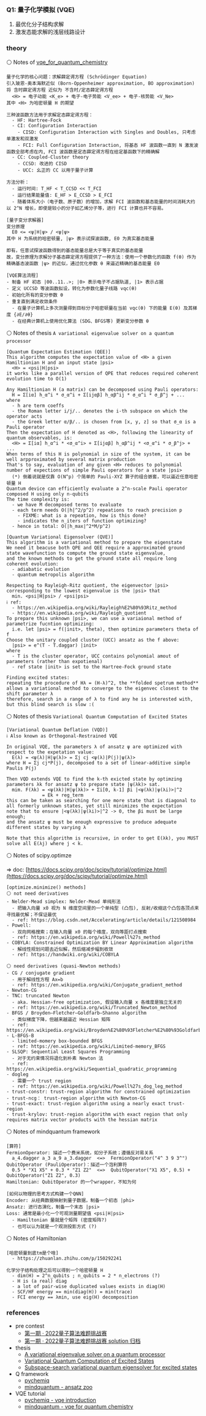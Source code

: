 ### Q1: 量子化学模拟 (VQE)

1. 最优化分子结构求解
2. 激发态能求解的浅层线路设计


### theory

⚪ Notes of [vqe_for_quantum_chemistry](https://www.mindspore.cn/mindquantum/docs/zh-CN/r0.8/vqe_for_quantum_chemistry.html)

```
量子化学的核心问题：求解薛定谔方程 (Schrödinger Equation)
引入玻恩-奥本海默近似 (Born-Oppenheimer approximation, BO approximation) 将 含时薛定谔方程 近似为 不含时/定态薛定谔方程
  <H> = 电子动能 <K_e> + 电子-电子势能 <V_ee> + 电子-核势能 <V_Ne>
其中 <H> 为哈密顿量 H 的期望

三种波函数方法用于求解定态薛定谔方程：
  - HF: Hartree-Fock
  - CI: Configuration Interaction
    - CISD: Configuration Interaction with Singles and Doubles, 只考虑单激发和双激发
    - FCI: Full Configuration Interaction, 将基态 HF 波函数一直到 N 激发波函数全部考虑在内, FCI 波函数是定态薛定谔方程在给定基函数下的精确解
  - CC: Coupled-Cluster theory
    - CCSD: 改进的 CISD
    - UCC: 幺正的 CC 以用于量子计算

方法分析：
  - 运行时间: T_HF < T_CCSD << T_FCI
  - 运行结果能量值: E_HF > E_CCSD > E_FCI
  - 随着体系大小（电子数、原子数）的增加，求解 FCI 波函数和基态能量的时间消耗大约以 2^N 增长，即使是较小的分子如乙烯分子等，进行 FCI 计算也并不容易。

[量子变分求解器]
变分原理
  E0 <= <ψ|H|ψ> / <ψ|ψ>
其中 H 为系统的哈密顿量, |ψ> 表示试探波函数, E0 为真实基态能量

即有，任意试探波函数得到的基态能量总是大于等于真实的基态能量
故，变分原理为求解分子基态薛定谔方程提供了一种方法：使用一个参数化的函数 f(θ) 作为精确基态波函数 |ψ> 的近似，通过优化参数 θ 来逼近精确的基态能量 E0

[VQE算法流程]
- 制备 HF 初态 |00..11..>; |0> 表示电子不占据轨道, |1> 表示占据
- 定义 UCCSD 等波函数拟设，转化为参数化量子线路 vqc(θ)
- 初始化所有的变分参数 θ
- 重复直到满足收敛条件
  - 在量子计算机上多次测量得到目标分子哈密顿量在当前 vqc(θ) 下的能量 E(θ) 及其梯度 {∂E/∂θ} 
  - 在经典计算机上使用优化算法 (SDG、BFGS等) 更新变分参数 θ
```

⚪ Notes of thesis `A variational eigenvalue solver on a quantum processor`

```
[Quantum Expectation Estimation (QEE)]
This algorithm computes the expectation value of <H> a given Hamiltionian H and an input state |psi>
  <H> = <psi|H|psi>
it works like a parallel version of QPE that reduces required coherent evolution time to O(1)

Any Hamiltionian H (a matrix) can be decomposed using Pauli operators:
  H = Σ[iα] h_α^i * σ_α^i + Σ[ijαβ] h_αβ^ij * σ_α^i * σ_β^j + ...
where 
  - h are term coeffs
  - the Roman letter i/j/.. denotes the i-th subspace on which the operator acts
  - the Greek letter α/β/.. is chosen from [x, y, z] so that σ_α is a Pauli operator
Then the expectation of H denoted as <H>, following the linearity of quantum observables, is:
  <H> = Σ[iα] h_α^i * <σ_α^i> + Σ[ijαβ] h_αβ^ij * <σ_α^i * σ_β^j> + ...
When terms of this H is polynomial in size of the system, it can be well arpproximated by several matrix production
That's to say, evaluation of any given <H> reduces to polynomial number of expections of simple Pauli operators for a state |psi>
  (*) 倒着说就是仅靠 O(N^p) 个简单的 Pauli-XYZ 算子的组合嵌套，可以逼近任意哈密顿量 H
Quantum device can efficiently evaluate a 2^n-scale Pauli operator composed H using only n-qubits
The time complexity is: 
  - we have M decomposed terms to evaluate
  - each term needs O(|h|^2/p^2) repeations to reach precision p
    - FIXME: what is a repeation, how is this done?
    - indicates the n_iters of function optimizing?
  - hence in total: O(|h_max|^2*M/p^2)

[Quantum Variational Eigensolver (QVE)]
This algorithm is a variational method to prepare the eigenstate
We need it beacuse both QPE and QEE require a approximated ground state wavefunction to compute the ground state eigenvalue,
and the known methods to get the ground state all require long coherent evolution:
  - adiabatic evolution
  - quantum metropolis algorithm

Respecting to Rayleigh-Ritz quotient, the eigenvector |psi> corresponding to the lowest eigenvalue is the |psi> that
  min. <psi|H|psi> / <psi|psi>
ℹ ref:
  - https://en.wikipedia.org/wiki/Rayleigh%E2%80%93Ritz_method
  - https://en.wikipedia.org/wiki/Rayleigh_quotient
To prepare this unknown |psi>, we can use a variaional method of parametrize fucntion optimizing:
  i.e. let |psi> = f(|init>, theta), then optimize parameters theta of f
Choose the unitary coupled cluster (UCC) ansatz as the f above:
  |psi> = e^(T - T.daggar) |init>
where 
  - T is the cluster operator, UCC contains polynomial amout of parameters (rather than expotienal)
  - ref state |init> is set to the Hartree-Fock ground state

Finding excited states:
repeating the procedure of Hλ = (H-λ)^2, the **folded spetrum method** allows a variational method to converge to the eigenvec closest to the shift parameter λ
therefore, search in a range of λ to find any he is interested with, but this blind search is slow :(
```

⚪ Notes of thesis `Variational Quantum Computation of Excited States`

```
[Variational Quantum Deflation (VQD)]
ℹ Also known as Orthogonal-Restrained VQE

In original VQE, the parameters λ of ansatz ψ are optimized with respect to the expetation value:
  E(λ) = <ψ(λ)|H|ψ(λ)> = Σj cj <ψ(λ)|P(j)|ψ(λ)>
where H = Σj cj*P(j), decomposed to a set of linear-additive simple Paulis P(j)

Then VQD extends VQE to find the k-th exicted state by optimzing parameters λk for ansatz ψ to prepare state |ψ(λk)> sat.
  mim. F(λk) = <ψ(λk)|H|ψ(λk)> + Σi[0, k-1] βi |<ψ(λk)|ψ(λi)>|^2
             = Ek + reg_term
this can be taken as searching for one more state that is diagonal to all formerly unknown states, yet still minimizes the expectation
note that to ensure |<ψ(λk)|ψ(λi)>|^2 -> 0, the βi must be large enough; 
and the ansatz ψ must be enough expressive to produce adequate different states by varying λ

Note that this algorithm is recursive, in order to get E(λk), you MUST solve all E(λj) where j < k.
```

⚪ Notes of scipy.optimze

=> doc: [https://docs.scipy.org/doc/scipy/tutorial/optimize.html](https://docs.scipy.org/doc/scipy/tutorial/optimize.html)

```
[optimize.minimize() methods]
⚪ not need derivatives
- Nelder-Mead simplex: Nelder-Mead 单纯形法
  - 把输入向量 x0 视为 N 维度空间里的一个单纯型 (凸包), 反射/收缩这个凸包各顶点来寻找最优解；不保证最优
  - ref: https://blog.csdn.net/Accelerating/article/details/121508984
- Powell: 
  - 双向网格搜索；在输入向量 x0 的每个维度，双向等距打点搜索
  - ref: https://en.wikipedia.org/wiki/Powell%27s_method
- COBYLA: Constrained Optimization BY Linear Approximation algorithm
  - 解线性规划问题去近似解，然后缩减步幅到收敛
  - ref: https://handwiki.org/wiki/COBYLA

⚪ need derivatives (quasi-Newton methods)
- CG / conjugate gradient
  - 用于解线性方程 Ax=b
  - ref: https://en.wikipedia.org/wiki/Conjugate_gradient_method 
- Newton-CG
- TNC: truncated Newton
  - aka. Hessian-free optimization, 假设输入向量 x 各维度是独立无关的
  - ref: https://en.wikipedia.org/wiki/Truncated_Newton_method
- BFGS / Broyden–Fletcher–Goldfarb–Shanno algorithm
  - 类似梯度下降，但越来越逼近 Hessian 矩阵
  - ref: https://en.wikipedia.org/wiki/Broyden%E2%80%93Fletcher%E2%80%93Goldfarb%E2%80%93Shanno_algorithm
- L-BFGS-B
  - limited-momery box-bounded BFGS
  - ref: https://en.wikipedia.org/wiki/Limited-memory_BFGS
- SLSQP: Sequential Least Squares Programming
  - 对于无约束情况将退化到朴素 Newton 法
  - ref: https://en.wikipedia.org/wiki/Sequential_quadratic_programming
- dogleg
  - 需要一个 trust region
  - ref: https://en.wikipedia.org/wiki/Powell%27s_dog_leg_method
- trust-constr: trust-region algorithm for constrained optimization
- trust-ncg： trust-region algorithm with Newton-CG
- trust-exact: trust-region algorithm using a nearly exact trust-region
- trust-krylov: trust-region algorithm with exact region that only requires matrix vector products with the hessian matrix
```

⚪ Notes of mindquantum framework

```
[算符]
FermionOperator: 描述一个费米系统，如分子系统；遵循反对易关系
  a_4.dagger a_3 a_9 a_3.dagger  <=>  FermionOperator("4^ 3 9 3^")
QubitOperator (PauliOperator)：描述一个泡利算符
  0.5 * "X1 X5" + 0.3 * "Z1 Z2"  <=>  QubitOperator("X1 X5", 0.5) + QubitOperator("Z1 Z2", 0.3)
Hamiltonian: QubitOperator 的一个wrapper，不知为何

[如何以物理的思考方式构建一个QNN]
Encoder: 从经典数据映射到量子数据，制备一个初态 |phi>
Ansatz: 进行态演化，制备一个末态 |psi>
Loss: 通常是最小化一个可观测量期望值 <psi|H|psi>
  - Hamiltonian 量就是个矩阵 (密度矩阵?)
  - 也可以认为就是一个观测投影方式 (?)
```

⚪ Notes of Hamiltonian

```
[哈密顿量到底tm是个啥]
  - https://zhuanlan.zhihu.com/p/150292241

化学分子结构处理之后可以得到一个哈密顿量 H
  - dim(H) = 2^n_qubits ; n_qubits = 2 * n_electrons (?)
  - H is (a real) diag
  - a lot of pair-wise duplicated values exists in diag(H)
  - SCF/HF energy == min(diag(H)) = min(trace)
  - FCI energy == λmin, use eig(H) decomposition
```


### references

- pre contest
  - [第一期 · 2022量子算法难题挑战赛](https://competition.huaweicloud.com/information/1000041745/introduction)
  - [第一期 · 2022量子算法难题挑战赛 solution 归档](https://gitee.com/mindspore/mindquantum/tree/research/challenges/2022)
- thesis
  - [A variational eigenvalue solver on a quantum processor](https://arxiv.org/abs/1304.3061)
  - [Variational Quantum Computation of Excited States](https://arxiv.org/abs/1805.08138)
  - [Subspace-search variational quantum eigensolver for excited states](https://arxiv.org/abs/1810.09434)
- Q framework
  - [pychemiq](https://pychemiq-tutorial.readthedocs.io/en/latest/index.html)
  - [mindquantum - ansatz zoo](https://gitee.com/mindspore/mindquantum/tree/research/ansatz_zoo)
- VQE tutorial
  - [pychemiq - vqe introduction](https://pychemiq-tutorial.readthedocs.io/en/latest/05theory/vqeintroduction.html)
  - [mindquantum - vqe for quantum chemistry](https://www.mindspore.cn/mindquantum/docs/zh-CN/r0.8/vqe_for_quantum_chemistry.html)
